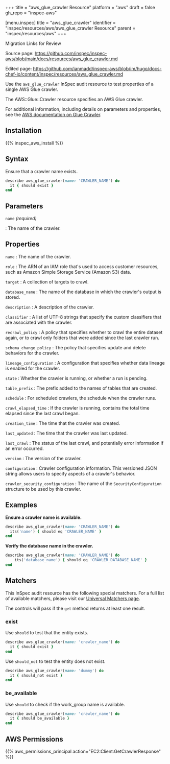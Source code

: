 +++
title = "aws_glue_crawler Resource"
platform = "aws"
draft = false
gh_repo = "inspec-aws"

[menu.inspec]
title = "aws_glue_crawler"
identifier = "inspec/resources/aws/aws_glue_crawler Resource"
parent = "inspec/resources/aws"
+++

<div class="admonition-note">
<p class="admonition-note-title">Migration Links for Review</p>
<div class="admonition-note-text">
<p>Source page: <a href="https://github.com/inspec/inspec-aws/blob/main/docs/resources/aws_glue_crawler.md">https://github.com/inspec/inspec-aws/blob/main/docs/resources/aws_glue_crawler.md</a></p>
<p>Edited page: <a href="https://github.com/ianmadd/inspec-aws/blob/im/hugo/docs-chef-io/content/inspec/resources/aws_glue_crawler.md">https://github.com/ianmadd/inspec-aws/blob/im/hugo/docs-chef-io/content/inspec/resources/aws_glue_crawler.md</a></p>
</div>
</div>


Use the `aws_glue_crawler` InSpec audit resource to test properties of a single AWS Glue crawler.

The AWS::Glue::Crawler resource specifies an AWS Glue crawler.

For additional information, including details on parameters and properties, see the [AWS documentation on Glue Crawler](https://docs.aws.amazon.com/AWSCloudFormation/latest/UserGuide/aws-resource-glue-crawler.html).

## Installation

{{% inspec_aws_install %}}

## Syntax

Ensure that a crawler name exists.

```ruby
describe aws_glue_crawler(name: 'CRAWLER_NAME') do
  it { should exist }
end
```

## Parameters

`name` _(required)_

: The name of the crawler.

## Properties

`name`
: The name of the crawler.

`role`
: The ARN of an IAM role that's used to access customer resources, such as Amazon Simple Storage Service (Amazon S3) data.

`target`
: A collection of targets to crawl.

`database_name`
: The name of the database in which the crawler's output is stored.

`description`
: A description of the crawler.

`classifier`
: A list of UTF-8 strings that specify the custom classifiers that are associated with the crawler.

`recrawl_policy`
: A policy that specifies whether to crawl the entire dataset again, or to crawl only folders that were added since the last crawler run.

`schema_change_policy`
: The policy that specifies update and delete behaviors for the crawler.

`lineage_configuration`
: A configuration that specifies whether data lineage is enabled for the crawler.

`state`
: Whether the crawler is running, or whether a run is pending.

`table_prefix`
: The prefix added to the names of tables that are created.

`schedule`
: For scheduled crawlers, the schedule when the crawler runs.

`crawl_elapsed_time`
: If the crawler is running, contains the total time elapsed since the last crawl began.

`creation_time`
: The time that the crawler was created.

`last_updated`
: The time that the crawler was last updated.

`last_crawl`
: The status of the last crawl, and potentially error information if an error occurred.

`version`
: The version of the crawler.

`configuration`
: Crawler configuration information. This versioned JSON string allows users to specify aspects of a crawler's behavior.

`crawler_security_configuration`
: The name of the `SecurityConfiguration` structure to be used by this crawler.

## Examples

**Ensure a crawler name is available.**

```ruby
describe aws_glue_crawler(name: 'CRAWLER_NAME') do
  its('name') { should eq 'CRAWLER_NAME' }
end
```

**Verify the database name in the crawler.**

```ruby
describe aws_glue_crawler(name: 'CRAWLER_NAME') do
    its('database_name') { should eq 'CRAWLER_DATABASE_NAME' }
end
```

## Matchers

This InSpec audit resource has the following special matchers. For a full list of available matchers, please visit our [Universal Matchers page](https://www.inspec.io/docs/reference/matchers/).

The controls will pass if the `get` method returns at least one result.

### exist

Use `should` to test that the entity exists.

```ruby
describe aws_glue_crawler(name: 'crawler_name') do
  it { should exist }
end
```

Use `should_not` to test the entity does not exist.

```ruby
describe aws_glue_crawler(name: 'dummy') do
  it { should_not exist }
end
```

### be_available

Use `should` to check if the work_group name is available.

```ruby
describe aws_glue_crawler(name: 'crawler_name') do
  it { should be_available }
end
```

## AWS Permissions

{{% aws_permissions_principal action="EC2:Client:GetCrawlerResponse" %}}
